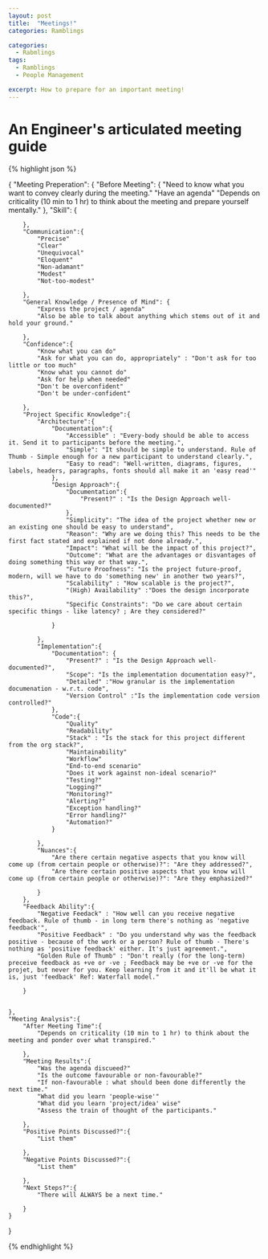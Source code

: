 ```yaml
---
layout: post
title:  "Meetings!"
categories: Ramblings

categories:
  - Rabmlings
tags:
  - Ramblings
  - People Management

excerpt: How to prepare for an important meeting!
---
```


# An Engineer's articulated meeting guide


{% highlight json %}

{
	"Meeting Preperation": {
		"Before Meeting": {
			"Need to know what you want to convey clearly during the meeting."
			"Have an agenda"
			"Depends on criticality (10 min to 1 hr) to think about the meeting and prepare yourself mentally."
		},
		"Skill": {

		},
		"Communication":{
			"Precise"
			"Clear"
			"Unequivocal"
			"Eloquent"
			"Non-adamant"
			"Modest"
			"Not-too-modest"

		},
		"General Knowledge / Presence of Mind": {
			"Express the project / agenda"
			"Also be able to talk about anything which stems out of it and hold your ground."

		},
		"Confidence":{
			"Know what you can do"
			"Ask for what you can do, appropriately" : "Don't ask for too little or too much"
			"Know what you cannot do"
			"Ask for help when needed"
			"Don't be overconfident"
			"Don't be under-confident"

		},
		"Project Specific Knowledge":{
			"Architecture":{
				"Documentation":{
					"Accessible" : "Every-body should be able to access it. Send it to participants before the meeting.",
					"Simple": "It should be simple to understand. Rule of Thumb - Simple enough for a new participant to understand clearly.",
					"Easy to read": "Well-written, diagrams, figures, labels, headers, paragraphs, fonts should all make it an 'easy read'"
				},
				"Design Approach":{
					"Documentation":{
						"Present?" : "Is the Design Approach well-documented?"
					},
					"Simplicity": "The idea of the project whether new or an existing one should be easy to understand",
					"Reason": "Why are we doing this? This needs to be the first fact stated and explained if not done already.",
					"Impact": "What will be the impact of this project?",
					"Outcome": "What are the advantages or disvantages of doing something this way or that way.",
					"Future Proofness": "Is the project future-proof, modern, will we have to do 'something new' in another two years?",
					"Scalability" : "How scalable is the project?",
					"(High) Availability" :"Does the design incorporate this?",
					"Specific Constraints": "Do we care about certain specific things - like latency? ; Are they considered?"

				}

			},
			"Implementation":{
				"Documentation": {
					"Present?" : "Is the Design Approach well-documented?",
					"Scope": "Is the implementation documentation easy?",
					"Detailed" :"How granular is the implementation documenation - w.r.t. code",
					"Version Control" :"Is the implementation code version controlled?"
				},
				"Code":{
					"Quality"
					"Readability"
					"Stack" : "Is the stack for this project different from the org stack?",
					"Maintainability"
					"Workflow"
					"End-to-end scenario"
					"Does it work against non-ideal scenario?"
					"Testing?"
					"Logging?"
					"Monitoring?"
					"Alerting?"
					"Exception handling?"
					"Error handling?"
					"Automation?"
				}

			},
			"Nuances":{
				"Are there certain negative aspects that you know will come up (from certain people or otherwise)?": "Are they addressed?",
				"Are there certain positive aspects that you know will come up (from certain people or otherwise)?": "Are they emphasized?"

			}
		},
		"Feedback Ability":{
			"Negative Feedack" : "How well can you receive negative feedback. Rule of thumb - in long term there's nothing as 'negative feedback'",
			"Positive Feedback" : "Do you understand why was the feedback positive - because of the work or a person? Rule of thumb - There's nothing as 'positive feedback' either. It's just agreement.",
			"Golden Rule of Thumb" : "Don't really (for the long-term) preceive feedback as +ve or -ve ; Feedback may be +ve or -ve for the projet, but never for you. Keep learning from it and it'll be what it is, just 'feedback' Ref: Waterfall model."

		}


	},
	"Meeting Analysis":{
		"After Meeting Time":{
			"Depends on criticality (10 min to 1 hr) to think about the meeting and ponder over what transpired."

		},
		"Meeting Results":{
			"Was the agenda discueed?"
			"Is the outcome favourable or non-favourable?" 
			"If non-favourable : what should been done differently the next time."
			"What did you learn 'people-wise'"
			"What did you learn 'project/idea' wise"
			"Assess the train of thought of the participants."

		},
		"Positive Points Discussed?":{
			"List them"

		},
		"Negative Points Discussed?":{
			"List them"

		},
		"Next Steps?":{
			"There will ALWAYS be a next time."

		}
	}
}

{% endhighlight %}
